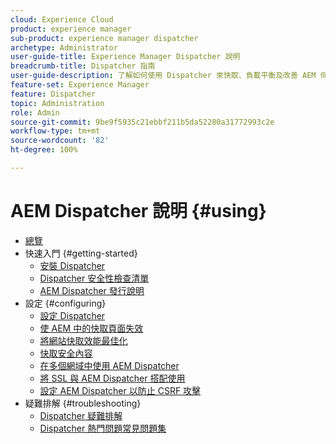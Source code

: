 ```yaml
---
cloud: Experience Cloud
product: experience manager
sub-product: experience manager dispatcher
archetype: Administrator
user-guide-title: Experience Manager Dispatcher 說明
breadcrumb-title: Dispatcher 指南
user-guide-description: 了解如何使用 Dispatcher 來快取、負載平衡及改善 AEM 伺服器的安全性。
feature-set: Experience Manager
feature: Dispatcher
topic: Administration
role: Admin
source-git-commit: 9be9f5935c21ebbf211b5da52280a31772993c2e
workflow-type: tm+mt
source-wordcount: '82'
ht-degree: 100%

---
```



# AEM Dispatcher 說明 {#using}

+ [總覽](dispatcher.md)
+ 快速入門 {#getting-started}
   + [安裝 Dispatcher](dispatcher-install.md)
   + [Dispatcher 安全性檢查清單](security-checklist.md)
   + [AEM Dispatcher 發行說明](release-notes.md)
+ 設定 {#configuring}
   + [設定 Dispatcher](dispatcher-configuration.md)
   + [使 AEM 中的快取頁面失效](page-invalidate.md)
   + [將網站快取效能最佳化](https://experienceleague.adobe.com/zh-hant/docs/experience-manager-65/content/implementing/deploying/configuring/configuring-performance)
   + [快取安全內容](permissions-cache.md)
   + [在多個網域中使用 AEM Dispatcher](dispatcher-domains.md)
   + [將 SSL 與 AEM Dispatcher 搭配使用](dispatcher-ssl.md)
   + [設定 AEM Dispatcher 以防止 CSRF 攻擊](configuring-dispatcher-to-prevent-csrf.md)
+ 疑難排解 {#troubleshooting}
   + [Dispatcher 疑難排解](dispatcher-troubleshooting.md)
   + [Dispatcher 熱門問題常見問題集](dispatcher-faq.md)
